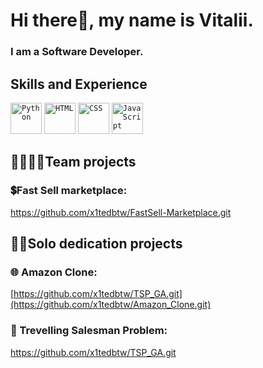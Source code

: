 # Hi there👋, my name is Vitalii.
### I am a Software Developer.

## Skills and Experience
<div >
	<code><img width="50" src="https://user-images.githubusercontent.com/25181517/183423507-c056a6f9-1ba8-4312-a350-19bcbc5a8697.png" alt="Python" title="Python"/></code>
	<code><img width="50" src="https://user-images.githubusercontent.com/25181517/192158954-f88b5814-d510-4564-b285-dff7d6400dad.png" alt="HTML" title="HTML"/></code>
	<code><img width="50" src="https://user-images.githubusercontent.com/25181517/183898674-75a4a1b1-f960-4ea9-abcb-637170a00a75.png" alt="CSS" title="CSS"/></code>
	<code><img width="50" src="https://user-images.githubusercontent.com/25181517/117447155-6a868a00-af3d-11eb-9cfe-245df15c9f3f.png" alt="JavaScript" title="JavaScript"/></code>
</div>

## 👨‍👩‍👧‍👦Team projects

### 💲Fast Sell marketplace:
https://github.com/x1tedbtw/FastSell-Marketplace.git

## 👨‍💻Solo dedication projects

### 🌐 Amazon Clone:
[https://github.com/x1tedbtw/TSP_GA.git](https://github.com/x1tedbtw/Amazon_Clone.git)

### 🐍 Trevelling Salesman Problem:
https://github.com/x1tedbtw/TSP_GA.git
